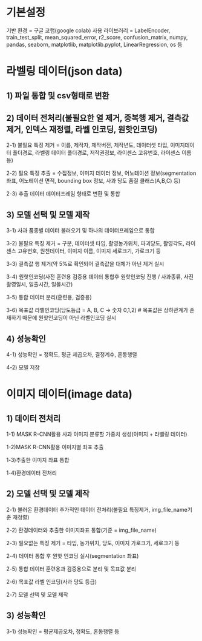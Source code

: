 # 기본설정

기반 환경 = 구글 코랩(google colab)
사용 라이브러리 = LabelEncoder, train_test_split, mean_squared_error, r2_score, confusion_matrix, numpy, pandas, seaborn, matplotlib, matplotlib.pyplot, LinearRegression, os 등

# 라벨링 데이터(json data)

## 1) 파일 통합 및 csv형태로 변환

## 2) 데이터 전처리(불필요한 열 제거, 중복행 제거, 결측값 제거, 인덱스 재정렬, 라벨 인코딩, 원핫인코딩)

 2-1) 불필요 특징 제거 = 이름, 제작자, 제작버전, 제작년도, 데이터셋 타입, 이미지데이터 폴더경로, 라벨링 데이터 폴더경로, 저작권정보, 라이센스 고유번호, 라이센스 이름 등)
 
 2-2) 필요 특징 추출 = 수집정보, 이미지 데이터 정보, 어노테이션 정보(segmentation 좌표, 어노테이션 면적, bounding box 정보, 사과 당도 품질 클래스(A,B,C) 등)
 
 2-3) 추출 데이터 데이터프레임 형태로 변환 및 통합

## 3) 모델 선택 및 모델 제작

 3-1) 사과 품종별 데이터 불러오기 및 하나의 데이터프레임으로 통합
 
 3-2) 불필요 특징 제거 = 구분, 데이터셋 타입, 촬영농가위치, 파괴당도, 촬영각도, 라이센스 고유번호, 원천데이터, 이미지 이름, 이미지 세로크기, 가로크기 등
 
 3-3) 결측값 행 제거(약 5%로 확인되어 결측값을 대체가 아닌 제거 실시
 
 3-4) 원핫인코딩(사전 훈련용 검증용 데이터 통합후 원핫인코딩 진행 / 사과종류, 사진촬영일시, 일출시간, 일몰시간)
 
 3-5) 통합 데이터 분리(훈련용, 검증용)
 
 3-6) 목표값 라벨인코딩(당도등급 = A, B, C -> 숫자 0,1,2) # 목표값은 상하관계가 존재하기 때문에 원핫인코딩이 아닌 라벨인코딩 실시

## 4) 성능확인

 4-1) 성능확인 = 정확도, 평균 제곱오차, 결정계수, 혼동행렬
 
 4-2) 모델 저장


# 이미지 데이터(image data)

## 1) 데이터 전처리

 1-1) MASK R-CNN활용 사과 이미지 분류할 가중치 생성(이미지 + 라벨링 데이터)
 
 1-2)MASK R-CNN활용 이미지별 좌표 추출
 
 1-3)추출한 이미지 좌표 통합
 
 1-4)환경데이터 전처리

## 2) 모델 선택 및 모델 제작
 
 2-1) 불러온 환경데이터 추가적인 데이터 전처리(불필요 특징제거, img_file_name기준 재정렬)
 
 2-2) 환경데이터와 추출한 이미지좌표 통합(기준 = img_file_name)
 
 2-3) 필요없는 특징 제거 = 타입, 농가위치, 당도, 이미지 가로크기, 세로크기 등
 
 2-4) 데이터 통합 후 원핫 인코딩 실시(segmentation 좌표)
 
 2-5) 통합 데이터 훈련용과 검증용으로 분리 및 목표값 분리
 
 2-6) 목표값 라벨 인코딩(사과 당도 등급)
 
 2-7) 모델 선택 및 모델 제작

## 3) 성능확인
 
 3-1) 성능확인 = 평균제곱오차, 정확도, 혼동행렬 등
